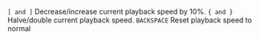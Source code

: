 `[ and ]`
Decrease/increase current playback speed by 10%.
`{ and }`
Halve/double current playback speed.
`BACKSPACE`
Reset playback speed to normal
